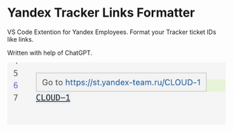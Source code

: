 # Yandex Tracker Links Formatter
VS Code Extention for Yandex Employees. Format your Tracker ticket IDs like links.

Written with help of ChatGPT. 

![](example.jpeg)